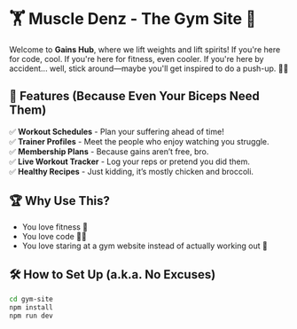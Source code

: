 # 🏋️ Muscle Denz - The Gym Site 💪

Welcome to **Gains Hub**, where we lift weights and lift spirits! If you're here for code, cool. If you're here for fitness, even cooler. If you're here by accident... well, stick around—maybe you'll get inspired to do a push-up. 🤷‍♂️

## 🚀 Features (Because Even Your Biceps Need Them)
✅ **Workout Schedules** - Plan your suffering ahead of time!  
✅ **Trainer Profiles** - Meet the people who enjoy watching you struggle.  
✅ **Membership Plans** - Because gains aren’t free, bro.  
✅ **Live Workout Tracker** - Log your reps or pretend you did them.  
✅ **Healthy Recipes** - Just kidding, it’s mostly chicken and broccoli.  

## 🏆 Why Use This?
- You love fitness 🏃  
- You love code 👨‍💻  
- You love staring at a gym website instead of actually working out 🤡  

## 🛠️ How to Set Up (a.k.a. No Excuses)
```bash
cd gym-site
npm install
npm run dev




